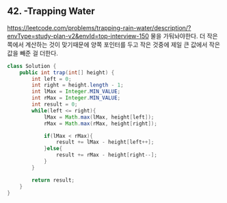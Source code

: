 ## 42. -Trapping Water
https://leetcode.com/problems/trapping-rain-water/description/?envType=study-plan-v2&envId=top-interview-150
물을 가둬놔야한다. 더 작은 쪽에서 계산하는 것이 맞기때문에 양쪽 포인터를 두고 작은 것중에 제일 큰 값에서 작은 값을 빼준 걸 더한다.
```java
class Solution {
    public int trap(int[] height) {
        int left = 0;
        int right = height.length - 1;
        int lMax = Integer.MIN_VALUE;
        int rMax = Integer.MIN_VALUE;
        int result = 0;
        while(left <= right){
            lMax = Math.max(lMax, height[left]);
            rMax = Math.max(rMax, height[right]);

            if(lMax < rMax){
                result += lMax - height[left++];
            }else{
                result += rMax - height[right--];
            }
        }

        return result;
    }
}
```